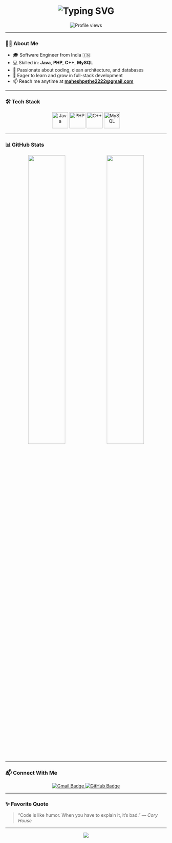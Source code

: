 <!-- Profile header with animated typing SVG -->
<h1 align="center">
  <img src="https://readme-typing-svg.herokuapp.com?font=Fira+Code&size=28&pause=1000&color=F70000&center=true&vCenter=true&width=600&lines=Hi+%F0%9F%91%8B%2C+I'm+Mahesh+Pethe;I'm+a+Passionate+Software+Engineer" alt="Typing SVG" />
</h1>

<!-- Profile view counter -->
<p align="center">
  <img src="https://komarev.com/ghpvc/?username=maheshpethe&label=Profile%20views&color=brightgreen&style=flat" alt="Profile views"/>
</p>

---

### 🧑‍💻 About Me

- 🎓 Software Engineer from India 🇮🇳  
- 💻 Skilled in: **Java**, **PHP**, **C++**, **MySQL**
- 🌱 Passionate about coding, clean architecture, and databases
- 🚀 Eager to learn and grow in full-stack development
- 📫 Reach me anytime at **maheshpethe2222@gmail.com**

---

### 🛠️ Tech Stack

<p align="center">
  <img src="https://cdn.jsdelivr.net/gh/devicons/devicon/icons/java/java-original.svg" title="Java" alt="Java" width="50" height="50"/>
  <img src="https://cdn.jsdelivr.net/gh/devicons/devicon/icons/php/php-original.svg" title="PHP" alt="PHP" width="50" height="50"/>
  <img src="https://cdn.jsdelivr.net/gh/devicons/devicon/icons/cplusplus/cplusplus-original.svg" title="C++" alt="C++" width="50" height="50"/>
  <img src="https://cdn.jsdelivr.net/gh/devicons/devicon/icons/mysql/mysql-original-wordmark.svg" title="MySQL" alt="MySQL" width="50" height="50"/>
</p>

---

### 📊 GitHub Stats

<p align="center">
  <img src="https://github-readme-stats.vercel.app/api?username=maheshpethe&show_icons=true&theme=tokyonight&hide_border=true" width="48%" />
  <img src="https://github-readme-streak-stats.herokuapp.com?user=maheshpethe&theme=tokyonight&hide_border=true" width="48%" />
</p>

---

### 📬 Connect With Me

<p align="center">
  <a href="mailto:maheshpethe2222@gmail.com">
    <img src="https://img.shields.io/badge/Gmail-D14836?style=for-the-badge&logo=gmail&logoColor=white" alt="Gmail Badge"/>
  </a>
  <a href="https://github.com/maheshpethe">
    <img src="https://img.shields.io/badge/GitHub-181717?style=for-the-badge&logo=github&logoColor=white" alt="GitHub Badge"/>
  </a>
</p>

---

### ✨ Favorite Quote

> “Code is like humor. When you have to explain it, it’s bad.” — *Cory House*

---

<!-- Footer wave animation for aesthetic ending -->
<p align="center">
  <img src="https://capsule-render.vercel.app/api?type=waving&color=gradient&height=120&section=footer"/>
</p>
